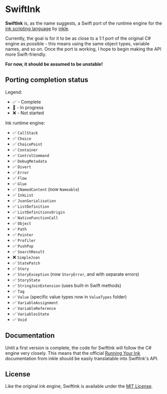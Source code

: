 # SwiftInk

**SwiftInk** is, as the name suggests, a Swift port of the runtime engine
for the [ink scripting language](https://github.com/inkle/ink) by [inkle](https://www.inklestudios.com).

Currently, the goal is for it to be as close to a 1:1 port of the original
C# engine as possible - this means using the same object types, variable names,
and so on. Once the port is working, I hope to begin making the API more Swift-friendly.

**For now, it should be assumed to be unstable!**

## Porting completion status
Legend:
- ✅ - Complete
- 📝 - In progress
- ❌ - Not started

Ink runtime engine:
- ✅ `CallStack`
- ✅ `Choice`
- ✅ `ChoicePoint`
- ✅ `Container`
- ✅ `ControlCommand`
- ✅ `DebugMetadata`
- ✅ `Divert`
- ✅ `Error`
- ✅ `Flow`
- ✅ `Glue`
- ✅ `INamedContent` (now `Nameable`)
- ✅ `InkList`
- ✅ `JsonSerialisation`
- ✅ `ListDefinition`
- ✅ `ListDefinitionsOrigin`
- ✅ `NativeFunctionCall`
- ✅ `Object`
- ✅ `Path`
- ✅ `Pointer`
- ✅ `Profiler`
- ✅ `PushPop`
- ✅ `SearchResult`
- ❌ `SimpleJson`
- ✅ `StatePatch`
- ✅ `Story`
- ✅ `StoryException` (now `StoryError`, and with separate errors)
- ✅ `StoryState`
- ✅ `StringJoinExtension` (uses built-in Swift methods)
- ✅ `Tag`
- ✅ `Value` (specific value types now in `ValueTypes` folder)
- ✅ `VariableAssignment`
- ✅ `VariableReference`
- ✅ `VariablesState`
- ✅ `Void`


## Documentation
Until a first version is complete, the code for SwiftInk will follow the C# engine
very closely. This means that the official [Running Your Ink](https://github.com/inkle/ink/blob/master/Documentation/RunningYourInk.md)
documentation from inkle should be easily translatable into SwiftInk's API.

## License
Like the original ink engine, SwiftInk is available under the [MIT License](LICENSE.md).
